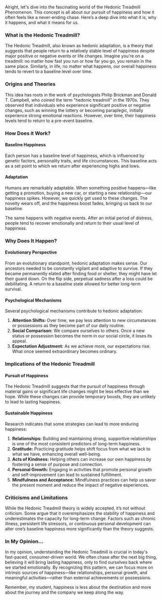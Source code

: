 Alright, let's dive into the fascinating world of the Hedonic Treadmill Phenomenon. This concept is all about our pursuit of happiness and how it often feels like a never-ending chase. Here’s a deep dive into what it is, why it happens, and what it means for us.

### What is the Hedonic Treadmill?

The Hedonic Treadmill, also known as hedonic adaptation, is a theory that suggests that people return to a relatively stable level of happiness despite major positive or negative events or life changes. Imagine you're on a treadmill: no matter how fast you run or how far you go, you remain in the same place. Similarly, in life, no matter what happens, our overall happiness tends to revert to a baseline level over time.

### Origins and Theories

This idea has roots in the work of psychologists Philip Brickman and Donald T. Campbell, who coined the term "hedonic treadmill" in the 1970s. They observed that individuals who experience significant positive or negative changes, such as winning the lottery or becoming paraplegic, initially experience strong emotional reactions. However, over time, their happiness levels tend to return to a pre-event baseline.

### How Does it Work?

#### Baseline Happiness

Each person has a baseline level of happiness, which is influenced by genetic factors, personality traits, and life circumstances. This baseline acts as a set point to which we return after experiencing highs and lows.

#### Adaptation

Humans are remarkably adaptable. When something positive happens—like getting a promotion, buying a new car, or starting a new relationship—our happiness spikes. However, we quickly get used to these changes. The novelty wears off, and the happiness boost fades, bringing us back to our baseline.

The same happens with negative events. After an initial period of distress, people tend to recover emotionally and return to their usual level of happiness.

### Why Does It Happen?

#### Evolutionary Perspective

From an evolutionary standpoint, hedonic adaptation makes sense. Our ancestors needed to be constantly vigilant and adaptive to survive. If they became permanently elated after finding food or shelter, they might have let their guard down. On the flip side, perpetual sadness after a loss could be debilitating. A return to a baseline state allowed for better long-term survival.

#### Psychological Mechanisms

Several psychological mechanisms contribute to hedonic adaptation:

1. **Attention Shifts:** Over time, we pay less attention to new circumstances or possessions as they become part of our daily routine.
2. **Social Comparison:** We compare ourselves to others. Once a new status or possession becomes the norm in our social circle, it loses its appeal.
3. **Expectation Adjustment:** As we achieve more, our expectations rise. What once seemed extraordinary becomes ordinary.

### Implications of the Hedonic Treadmill

#### Pursuit of Happiness

The Hedonic Treadmill suggests that the pursuit of happiness through material gains or significant life changes might be less effective than we hope. While these changes can provide temporary boosts, they are unlikely to lead to lasting happiness.

#### Sustainable Happiness

Research indicates that some strategies can lead to more enduring happiness:

1. **Relationships:** Building and maintaining strong, supportive relationships is one of the most consistent predictors of long-term happiness.
2. **Gratitude:** Practicing gratitude helps shift focus from what we lack to what we have, enhancing overall well-being.
3. **Acts of Kindness:** Helping others can increase our own happiness by fostering a sense of purpose and connection.
4. **Personal Growth:** Engaging in activities that promote personal growth and self-improvement can lead to sustained fulfillment.
5. **Mindfulness and Acceptance:** Mindfulness practices can help us savor the present moment and reduce the impact of negative experiences.

### Criticisms and Limitations

While the Hedonic Treadmill theory is widely accepted, it’s not without criticism. Some argue that it overemphasizes the stability of happiness and underestimates the capacity for long-term change. Factors such as chronic illness, persistent life stressors, or continuous personal development can alter one’s baseline happiness more significantly than the theory suggests.

### In My Opinion...

In my opinion, understanding the Hedonic Treadmill is crucial in today's fast-paced, consumer-driven world. We often chase after the next big thing, believing it will bring lasting happiness, only to find ourselves back where we started emotionally. By recognizing this pattern, we can focus more on intrinsic sources of happiness—like relationships, personal growth, and meaningful activities—rather than external achievements or possessions.

Remember, my student, happiness is less about the destination and more about the journey and the company we keep along the way.